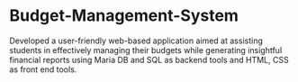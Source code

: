 # Budget-Management-System
Developed a user-friendly web-based application aimed at assisting students in effectively managing their budgets while generating insightful financial reports using Maria DB and SQL as backend tools and HTML, CSS as front end tools.
